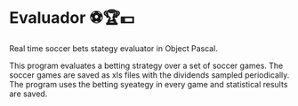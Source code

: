 # Evaluador ⚽️🏆💵 #

Real time soccer bets stategy evaluator in Object Pascal.

This program evaluates a betting strategy over a set of soccer games.
The soccer games are saved as xls files with the dividends sampled periodically.
The program uses the betting syeategy in every game and statistical results are saved.
